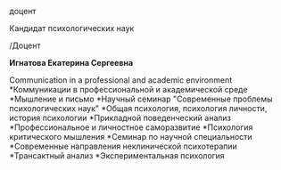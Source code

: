 доцент

Кандидат психологических наук

/Доцент

**Игнатова Екатерина Сергеевна**

Communication in a professional and academic environment
	*Коммуникации в профессиональной и академической среде
	*Мышление и письмо
	*Научный семинар "Современные проблемы психологических наук"
	*Общая психология, психология личности, история психологии
	*Прикладной поведенческий анализ
	*Профессиональное и личностное саморазвитие
	*Психология критического мышления
	*Семинар по научной специальности
	*Современные направления неклинической психотерапии
	*Трансактный анализ
	*Экспериментальная психология